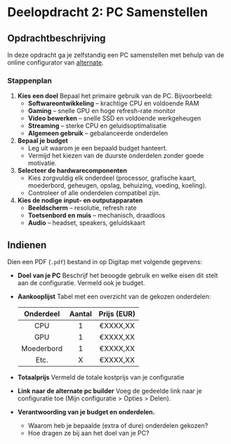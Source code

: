 # Deelopdracht 2: PC Samenstellen

## Opdrachtbeschrijving
In deze opdracht ga je zelfstandig een PC samenstellen met behulp van de online configurator van [alternate](https://www.alternate.be/configurator.xhtml).

### Stappenplan
1. **Kies een doel**
Bepaal het primaire gebruik van de PC. Bijvoorbeeld:
    - **Softwareontwikkeling** – krachtige CPU en voldoende RAM
    - **Gaming** – snelle GPU en hoge refresh-rate monitor
    - **Video bewerken** – snelle SSD en voldoende werkgeheugen
    - **Streaming** – sterke CPU en geluidsoptimalisatie
    - **Algemeen gebruik** – gebalanceerde onderdelen
2. **Bepaal je budget**
    - Leg uit waarom je een bepaald budget hanteert.
    - Vermijd het kiezen van de duurste onderdelen zonder goede motivatie.
3. **Selecteer de hardwarecomponenten**
    - Kies zorgvuldig elk onderdeel (processor, grafische kaart, moederbord, geheugen, opslag, behuizing, voeding, koeling).
    - Controleer of alle onderdelen compatibel zijn.
4. **Kies de nodige input- en outputapparaten**
    - **Beeldscherm** – resolutie, refresh rate
    - **Toetsenbord en muis** – mechanisch, draadloos
    - **Audio** – headset, speakers, geluidskaart

## Indienen

Dien een PDF (`.pdf`) bestand in op Digitap met volgende gegevens:
- **Doel van je PC**
Beschrijf het beoogde gebruik en welke eisen dit stelt aan de configuratie. Vermeld ook je budget.
- **Aankooplijst**
  Tabel met een overzicht van de gekozen onderdelen:

    | Onderdeel | Aantal | Prijs (EUR) |
    |:---------:|:------:|:-----------:|
    |    CPU       |    1    |      €XXXX,XX       |
    |      GPU     |    1    |       €XXXX,XX      |
    |      Moederbord     |    1    |      €XXXX,XX       |
    |      Etc.     |    X    |      €XXXX,XX       |

- **Totaalprijs**
Vermeld de totale kostprijs van je configuratie
- **Link naar de alternate pc builder** 
Voeg de gedeelde link naar je configuratie toe (Mijn configuratie > Opties > Delen).
- **Verantwoording van je budget en onderdelen.**
    - Waarom heb je bepaalde (extra of dure) onderdelen gekozen?
    - Hoe dragen ze bij aan het doel van je PC?








    